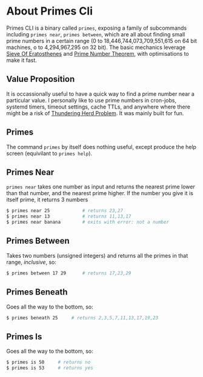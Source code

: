 # About Primes Cli

Primes CLI is a binary called `primes`, exposing a family of subcommands including `primes near`, `primes between`, which are all about finding small prime numbers in a certain range (0 to 18,446,744,073,709,551,615 on 64 bit machines, o to 4,294,967,295 on 32 bit). The basic mechanics leverage [Sieve Of Eratosthenes](https://en.wikipedia.org/wiki/Sieve_of_Eratosthenes) and [Prime Number Theorem](https://en.wikipedia.org/wiki/Prime_number_theorem), with optimisations to make it fast.

## Value Proposition

It is occassionally useful to have a quick way to find a prime number near a particular value. I personally like to use prime numbers in cron-jobs, systemd timers, timeout settings, cache TTLs, and anywhere where there might be a risk of [Thundering Herd Problem](https://en.wikipedia.org/wiki/Thundering_herd_problem). It was mainly built for fun. 

## Primes

The command `primes` by itself does nothing useful, except produce the help screen (equivilant to `primes help`).

## Primes Near

`primes near` takes one number as input and returns the nearest prime lower than that number, and the nearest prime higher. If the number you give it is itself prime, it returns 3 numbers

```bash
$ primes near 25            # returns 23,27
$ primes near 13            # returns 11,13,17
$ primes near banana        # exits with error: not a number
```

## Primes Between

Takes two numbers \(unsigned integers\) and returns all the primes in that range, _inclusive_, so:

```bash
$ primes between 17 29      # returns 17,23,29
```

## Primes Beneath

Goes all the way to the bottom, so:

```bash
$ primes beneath 25     # returns 2,3,5,7,11,13,17,19,23
```

## Primes Is

Goes all the way to the bottom, so:

```bash
$ primes is 50     # returns no
$ primes is 53     # returns yes
```
